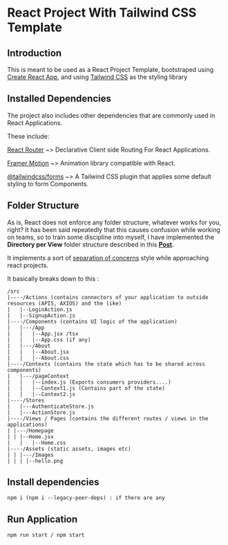 # React Project With Tailwind CSS Template

## Introduction

This is meant to be used as a React Project Template, bootstraped using [Create React App](create-react-app.dev), and using [Tailwind CSS](tailwindcss.com) as the styling library


## Installed Dependencies

The project also includes other dependencies that are commonly used in React Applications.

These include:

[React Router](https://reactrouter.com) ~> Declarative Client side Routing For React Applications.

[Framer Motion](framer.com.motion) ~> Animation library compatible with React.

[@tailwindcss/forms](tailwindcss-forms.vercel.app) ~> A Tailwind CSS plugin that applies some default styling to form Components.

## Folder Structure

As is, React does not enforce any folder structure, whatever works for you, right? It has been said repeatedly that this causes confusion while working on teams, so to train some discipline into myself, I have implemented the **Directory per View** folder structure described in this **[Post](https://survivejs.com/react/advanced-techniques/structuring-react-projects/).**

It implements a sort of [separation of concerns](https://en.wikipedia.org/wiki/Separation_of_concerns) style while approaching react projects.

It basically breaks down to this :

	/src
	|----/Actions (contains connectors of your application to outside resources (APIS, AXIOS) and the like)
	|	|--LoginAction.js
	|	|--SignupAction.js
	|----/Components (contains UI logic of the application)
	|	|---/App
	|	|	|--App.jsx /tsx
	|	|	|--App.css (if any)
	|	|---/About
	|	|	|--About.jsx
	|	|	|--About.css
	|----/Contexts (contains the state which has to be shared across components)
	|	|---/pageContext
	|	|	|--index.js (Exports consumers providers....)
	|	|	|--Context1.js (Contains part of the state)
	|	|	|--Context2.js
	|----/Stores
	|	|---AuthenticateStore.js
	|	|---ActionStore.js
	|----/Views / Pages (contains the different routes / views in the applications)
	| |---/Homepage
	| | |--Home.jsx
	|	|	|--Home.css
	|----/Assets (static assets, images etc)
	| | |---/Images
	| | | |--hello.png


## Install dependencies

	npm i (npm i --legacy-peer-deps) : if there are any

## Run Application

	npm run start / npm start